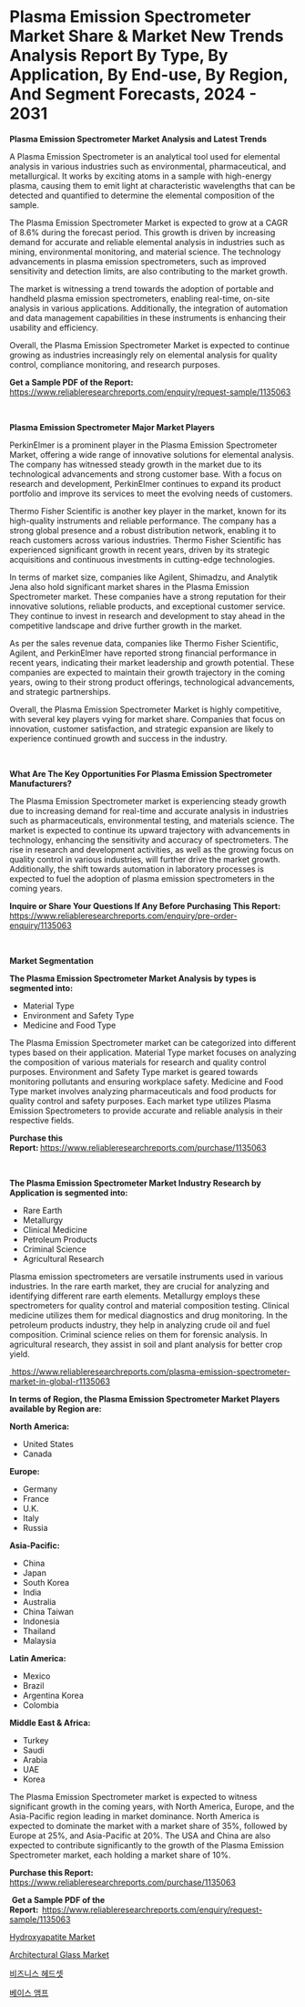 <p><h1>Plasma Emission Spectrometer Market Share & Market New Trends Analysis Report By Type, By Application, By End-use, By Region, And Segment Forecasts, 2024 - 2031</h1></p><p><strong>Plasma Emission Spectrometer Market Analysis and Latest Trends</strong></p>
<p><p>A Plasma Emission Spectrometer is an analytical tool used for elemental analysis in various industries such as environmental, pharmaceutical, and metallurgical. It works by exciting atoms in a sample with high-energy plasma, causing them to emit light at characteristic wavelengths that can be detected and quantified to determine the elemental composition of the sample.</p><p>The Plasma Emission Spectrometer Market is expected to grow at a CAGR of 8.6% during the forecast period. This growth is driven by increasing demand for accurate and reliable elemental analysis in industries such as mining, environmental monitoring, and material science. The technology advancements in plasma emission spectrometers, such as improved sensitivity and detection limits, are also contributing to the market growth.</p><p>The market is witnessing a trend towards the adoption of portable and handheld plasma emission spectrometers, enabling real-time, on-site analysis in various applications. Additionally, the integration of automation and data management capabilities in these instruments is enhancing their usability and efficiency.</p><p>Overall, the Plasma Emission Spectrometer Market is expected to continue growing as industries increasingly rely on elemental analysis for quality control, compliance monitoring, and research purposes.</p></p>
<p><strong>Get a Sample PDF of the Report:&nbsp;</strong> <a href="https://www.reliableresearchreports.com/enquiry/request-sample/1135063">https://www.reliableresearchreports.com/enquiry/request-sample/1135063</a></p>
<p>&nbsp;</p>
<p><strong>Plasma Emission Spectrometer Major Market Players</strong></p>
<p><p>PerkinElmer is a prominent player in the Plasma Emission Spectrometer Market, offering a wide range of innovative solutions for elemental analysis. The company has witnessed steady growth in the market due to its technological advancements and strong customer base. With a focus on research and development, PerkinElmer continues to expand its product portfolio and improve its services to meet the evolving needs of customers.</p><p>Thermo Fisher Scientific is another key player in the market, known for its high-quality instruments and reliable performance. The company has a strong global presence and a robust distribution network, enabling it to reach customers across various industries. Thermo Fisher Scientific has experienced significant growth in recent years, driven by its strategic acquisitions and continuous investments in cutting-edge technologies.</p><p>In terms of market size, companies like Agilent, Shimadzu, and Analytik Jena also hold significant market shares in the Plasma Emission Spectrometer market. These companies have a strong reputation for their innovative solutions, reliable products, and exceptional customer service. They continue to invest in research and development to stay ahead in the competitive landscape and drive further growth in the market.</p><p>As per the sales revenue data, companies like Thermo Fisher Scientific, Agilent, and PerkinElmer have reported strong financial performance in recent years, indicating their market leadership and growth potential. These companies are expected to maintain their growth trajectory in the coming years, owing to their strong product offerings, technological advancements, and strategic partnerships.</p><p>Overall, the Plasma Emission Spectrometer Market is highly competitive, with several key players vying for market share. Companies that focus on innovation, customer satisfaction, and strategic expansion are likely to experience continued growth and success in the industry.</p></p>
<p>&nbsp;</p>
<p><strong>What Are The Key Opportunities For Plasma Emission Spectrometer Manufacturers?</strong></p>
<p><p>The Plasma Emission Spectrometer market is experiencing steady growth due to increasing demand for real-time and accurate analysis in industries such as pharmaceuticals, environmental testing, and materials science. The market is expected to continue its upward trajectory with advancements in technology, enhancing the sensitivity and accuracy of spectrometers. The rise in research and development activities, as well as the growing focus on quality control in various industries, will further drive the market growth. Additionally, the shift towards automation in laboratory processes is expected to fuel the adoption of plasma emission spectrometers in the coming years.</p></p>
<p><strong>Inquire or Share Your Questions If Any Before Purchasing This Report:</strong> <a href="https://www.reliableresearchreports.com/enquiry/pre-order-enquiry/1135063">https://www.reliableresearchreports.com/enquiry/pre-order-enquiry/1135063</a></p>
<p>&nbsp;</p>
<p><strong>Market Segmentation</strong></p>
<p><strong>The Plasma Emission Spectrometer Market Analysis by types is segmented into:</strong></p>
<p><ul><li>Material Type</li><li>Environment and Safety Type</li><li>Medicine and Food Type</li></ul></p>
<p><p>The Plasma Emission Spectrometer market can be categorized into different types based on their application. Material Type market focuses on analyzing the composition of various materials for research and quality control purposes. Environment and Safety Type market is geared towards monitoring pollutants and ensuring workplace safety. Medicine and Food Type market involves analyzing pharmaceuticals and food products for quality control and safety purposes. Each market type utilizes Plasma Emission Spectrometers to provide accurate and reliable analysis in their respective fields.</p></p>
<p><strong>Purchase this Report:&nbsp;</strong><a href="https://www.reliableresearchreports.com/purchase/1135063">https://www.reliableresearchreports.com/purchase/1135063</a></p>
<p>&nbsp;</p>
<p><strong>The Plasma Emission Spectrometer Market Industry Research by Application is segmented into:</strong></p>
<p><ul><li>Rare Earth</li><li>Metallurgy</li><li>Clinical Medicine</li><li>Petroleum Products</li><li>Criminal Science</li><li>Agricultural Research</li></ul></p>
<p><p>Plasma emission spectrometers are versatile instruments used in various industries. In the rare earth market, they are crucial for analyzing and identifying different rare earth elements. Metallurgy employs these spectrometers for quality control and material composition testing. Clinical medicine utilizes them for medical diagnostics and drug monitoring. In the petroleum products industry, they help in analyzing crude oil and fuel composition. Criminal science relies on them for forensic analysis. In agricultural research, they assist in soil and plant analysis for better crop yield.</p></p>
<p><a href="https://www.reliableresearchreports.com/plasma-emission-spectrometer-market-in-global-r1135063">&nbsp;https://www.reliableresearchreports.com/plasma-emission-spectrometer-market-in-global-r1135063</a></p>
<p><strong>In terms of Region, the Plasma Emission Spectrometer Market Players available by Region are:</strong></p>
<p>
    <p> <strong> North America: </strong>
        <ul>
            <li>United States</li>
            <li>Canada</li>
        </ul>
        </p> 
    <p> <strong> Europe: </strong>
        <ul>
            <li>Germany</li>
            <li>France</li>
            <li>U.K.</li>
            <li>Italy</li>
            <li>Russia</li>
        </ul>
        </p> 
    <p> <strong> Asia-Pacific: </strong>
        <ul>
            <li>China</li>
            <li>Japan</li>
            <li>South Korea</li>
            <li>India</li>
            <li>Australia</li>
            <li>China Taiwan</li>
            <li>Indonesia</li>
            <li>Thailand</li>
            <li>Malaysia</li>
        </ul>
        </p> 
    <p> <strong> Latin America: </strong>
        <ul>
            <li>Mexico</li>
            <li>Brazil</li>
            <li>Argentina Korea</li>
            <li>Colombia</li>
        </ul>
        </p> 
    <p> <strong> Middle East & Africa: </strong>
        <ul>
            <li>Turkey</li>
            <li>Saudi</li>
            <li>Arabia</li>
            <li>UAE</li>
            <li>Korea</li>
        </ul>
    </p>
    </p>
<p><p>The Plasma Emission Spectrometer market is expected to witness significant growth in the coming years, with North America, Europe, and the Asia-Pacific region leading in market dominance. North America is expected to dominate the market with a market share of 35%, followed by Europe at 25%, and Asia-Pacific at 20%. The USA and China are also expected to contribute significantly to the growth of the Plasma Emission Spectrometer market, each holding a market share of 10%.</p></p>
<p><strong>Purchase this Report: </strong><a href="https://www.reliableresearchreports.com/purchase/1135063">https://www.reliableresearchreports.com/purchase/1135063</a></p>
<p>&nbsp;<strong>Get a Sample PDF of the Report:&nbsp;&nbsp;</strong><a href="https://www.reliableresearchreports.com/enquiry/request-sample/1135063">https://www.reliableresearchreports.com/enquiry/request-sample/1135063</a></p>
<p><strong></strong></p>
<p><p><a href="https://www.linkedin.com/pulse/hydroxyapatite-market-research-report-provides-thorough-w5vee?trackingId=AAjYQ2Q5%2FWbnXNrohhyZzQ%3D%3D">Hydroxyapatite Market</a></p><p><a href="https://www.linkedin.com/pulse/architectural-glass-market-size-2024-2031-global-industrial-y6zxe?trackingId=87XDitc5Lo9mAgdO%2BbfUIQ%3D%3D">Architectural Glass Market</a></p><p><a href="https://medium.com/@sherlock567567/%EB%B9%84%EC%A7%80%EB%8B%88%EC%8A%A4-%ED%97%A4%EB%93%9C%EC%85%8B-%EC%8B%9C%EC%9E%A5-%EC%9C%A0%ED%98%95-%EC%9D%91%EC%9A%A9-%EB%B0%8F-%EC%A7%80%EB%A6%AC%EC%97%90-%EB%8C%80%ED%95%9C-%EC%A2%85%ED%95%A9-%ED%8F%89%EA%B0%80-b0b119236535">비즈니스 헤드셋</a></p><p><a href="https://medium.com/@dessierohan2023/%EB%B2%A0%EC%9D%B4%EC%8A%A4-%EC%95%B0%ED%94%84-%EC%8B%9C%EC%9E%A5-%EB%B6%84%EC%84%9D-%EA%B8%80%EB%A1%9C%EB%B2%8C-%EC%97%85%EA%B3%84-%EC%A0%84%EB%A7%9D-%EB%B0%8F-%EC%98%88%EC%B8%A1-2024%EB%85%84-2031%EB%85%84-75cb9ee30a1f">베이스 앰프</a></p></p>